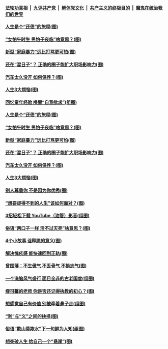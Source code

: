 ####  [法轮功真相](../../../../basic/blob/master/README.md?t=06210031) &nbsp;|&nbsp; [九评共产党](../../../../9ping.md/blob/master/README.md?t=06210031) &nbsp;|&nbsp; [解体党文化](../../../../jtdwh.md/blob/master/README.md?t=06210031)  &nbsp;|&nbsp; [共产主义的终极目的](../../../../gczydzjmd.md/blob/master/README.md?t=06210031) &nbsp;|&nbsp; [魔鬼在统治我们的世界](../../../../mgztzwmdsj.md/blob/master/README.md?t=06210031) 

#### [人生是个“还债”的旅程(图)](../pages/p8/936768.md?t=06210031) 

#### [“女怕午时生 男怕子夜临”啥意思？(图)](../pages/p8/937081.md?t=06210031) 

#### [新型“家庭暴力”远比打骂更可怕(图)](../pages/p8/936230.md?t=06210031) 

#### [还在“混日子”？ 正确的圈子能扩大职场影响力(图)](../pages/p8/937049.md?t=06210031) 

#### [汽车太久没开 如何保养？(图)](../pages/p8/937035.md?t=06210031) 

#### [人生3大烦恼(图)](../pages/p8/936959.md?t=06210031) 

#### [回忆童年经验 唤醒“自我欲求”(组图)](../pages/p8/937082.md?t=06210031) 

#### [人生是个“还债”的旅程(图)](../pages/p8/936768.md?t=06210031) 

#### [“女怕午时生 男怕子夜临”啥意思？(图)](../pages/p8/937081.md?t=06210031) 

#### [新型“家庭暴力”远比打骂更可怕(图)](../pages/p8/936230.md?t=06210031) 

#### [还在“混日子”？ 正确的圈子能扩大职场影响力(图)](../pages/p8/937049.md?t=06210031) 

#### [汽车太久没开 如何保养？(图)](../pages/p8/937035.md?t=06210031) 

#### [人生3大烦恼(图)](../pages/p8/936959.md?t=06210031) 

#### [别人尊重你 不是因为你优秀(图)](../pages/p8/936253.md?t=06210031) 

#### [“想要却得不到的人生”该如何面对？(图)](../pages/p8/936933.md?t=06210031) 

#### [3招轻松下载 YouTube（油管）影音(组图)](../pages/p8/936922.md?t=06210031) 

#### [俗语“两口子一样 活不过天亮”啥意思？(图)](../pages/p8/936917.md?t=06210031) 

#### [4个小故事 诠释跪的意义(图)](../pages/p8/936353.md?t=06210031) 

#### [解决愧疚感 能快速回到正轨(图)](../pages/p8/936834.md?t=06210031) 

#### [曾国藩：不生傲气 不丢骨气 不损志气(图)](../pages/p8/936248.md?t=06210031) 

#### [一个洗脑风气盛行 面目全非的古老国度(组图)](../pages/p8/936759.md?t=06210031) 

#### [缪可馨的老师 你是否还记得执教的初心？(图)](../pages/p8/936737.md?t=06210031) 

#### [想感觉自己有价值 别被牵着鼻子走(组图)](../pages/p8/936721.md?t=06210031) 

#### [“利”与“义”之间的抉择(图)](../pages/p8/936246.md?t=06210031) 

#### [俗语“欺山莫欺水”下一句鲜为人知(组图)](../pages/p8/936659.md?t=06210031) 

#### [想突破人生 给自己一个“悬崖”(图)](../pages/p8/936658.md?t=06210031) 

